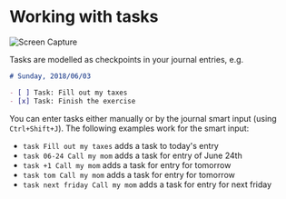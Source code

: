 # Working with tasks

![Screen Capture](./tasks.gif)

Tasks are modelled as checkpoints in your journal entries, e.g. 

```markdown
# Sunday, 2018/06/03

- [ ] Task: Fill out my taxes
- [x] Task: Finish the exercise 
```

You can enter tasks either manually or by the journal smart input (using `Ctrl+Shift+J`). The following examples work for the smart input: 

* `task Fill out my taxes` adds a task to today's entry
* `task 06-24 Call my mom` adds a task for entry of June 24th
* `task +1 Call my mom` adds a task for entry for tomorrow
* `task tom Call my mom` adds a task for entry for tomorrow
* `task next friday Call my mom` adds a task for entry for next friday


